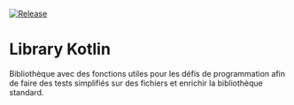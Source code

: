 [![Release](https://jitpack.io/v/club-code/library-kotlin.svg)](https://jitpack.io/#club-code/library-kotlin)


# Library Kotlin

Bibliothèque avec des fonctions utiles pour les défis de programmation afin de faire des tests simplifiés sur des fichiers et enrichir la bibliothèque standard.
